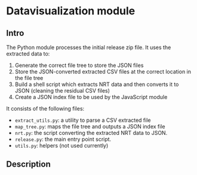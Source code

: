 # Datavisualization module

## Intro

The Python module processes the initial release zip file. It uses the extracted data to:

1. Generate the correct file tree to store the JSON files
2. Store the JSON-converted extracted CSV files at the correct location in the file tree 
3. Build a shell script which extracts NRT data and then converts it to JSON (cleaning the residual CSV files)
4. Create a JSON index file to be used by the JavaScript module

It consists of the following files:

* `extract_utils.py`: a utility to parse a CSV extracted file
* `map_tree.py`: maps the file tree and outputs a JSON index file
* `nrt.py`: the script converting the extracted NRT data to JSON.
* `release.py`: the main entry point script.
* `utils.py`: helpers (not used currently)

## Description


